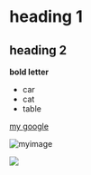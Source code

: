# heading 1
## heading 2  

**bold letter**

* car
* cat
* table  

[my google](http://www.google.com)   

![myimage](/hugo/admin/img/metala2.jpg)    

![](/hugo/admin/img/Carte_Simi.PNG)   
